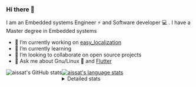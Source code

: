 ### Hi there 👋

I am an Embedded systems Engineer ⚡️ and Software developer 💻 . I have a Master degree in Embedded systems
- 🔭 I’m currently working on [easy_localization](https://pub.dev/packages/easy_localization)
- 🌱 I’m currently learning 
- 👯 I’m looking to collaborate on open source projects
- 💬 Ask me about  Gnu/Linux 🐧 and [Flutter](https://flutter.dev) 

<a href="https://profile-summary-for-github.com/user/aissat">
  <img align="left" height="170px" src="https://github-readme-stats.vercel.app/api?username=aissat&show_icons=true&line_height=27&count_private=true&include_all_commits=true" alt="aissat's GitHub stats"/>
  <img src="https://github-readme-stats.vercel.app/api/top-langs/?username=aissat&hide_langs_below=5&layout=compact" alt="aissat's language stats"/>
</a>

<details>
<summary>Detailed stats</summary>
 

### 🧐 Waka Stats

<!--START_SECTION:waka-->
![Code Time](http://img.shields.io/badge/Code%20Time-5%2C285%20hrs%2025%20mins-blue)

![Profile Views](http://img.shields.io/badge/Profile%20Views-3-blue)

![Lines of code](https://img.shields.io/badge/From%20Hello%20World%20I%27ve%20Written-2.0%20million%20lines%20of%20code-blue)

**🐱 My GitHub Data** 

> 📦 120.3 kB Used in GitHub's Storage 
 > 
> 🏆 41 Contributions in the Year 2023
 > 
> 💼 Opted to Hire
 > 
> 📜 165 Public Repositories 
 > 
> 🔑 25 Private Repositories 
 > 
**I'm a Night 🦉** 

```text
🌞 Morning                394 commits         ██░░░░░░░░░░░░░░░░░░░░░░░   07.61 % 
🌆 Daytime                780 commits         ████░░░░░░░░░░░░░░░░░░░░░   15.06 % 
🌃 Evening                2227 commits        ███████████░░░░░░░░░░░░░░   43.00 % 
🌙 Night                  1778 commits        █████████░░░░░░░░░░░░░░░░   34.33 % 
```
📅 **I'm Most Productive on Thursday** 

```text
Monday                   479 commits         ██░░░░░░░░░░░░░░░░░░░░░░░   09.25 % 
Tuesday                  848 commits         ████░░░░░░░░░░░░░░░░░░░░░   16.37 % 
Wednesday                633 commits         ███░░░░░░░░░░░░░░░░░░░░░░   12.22 % 
Thursday                 946 commits         █████░░░░░░░░░░░░░░░░░░░░   18.27 % 
Friday                   895 commits         ████░░░░░░░░░░░░░░░░░░░░░   17.28 % 
Saturday                 821 commits         ████░░░░░░░░░░░░░░░░░░░░░   15.85 % 
Sunday                   557 commits         ███░░░░░░░░░░░░░░░░░░░░░░   10.75 % 
```


📊 **This Week I Spent My Time On** 

```text
🕑︎ Time Zone: Africa/Algiers

💬 Programming Languages: 
YAML                     8 hrs 21 mins       █████████████████░░░░░░░░   69.81 % 
Dart                     3 hrs 32 mins       ███████░░░░░░░░░░░░░░░░░░   29.66 % 
Groovy                   2 mins              ░░░░░░░░░░░░░░░░░░░░░░░░░   00.41 % 
JSON                     0 secs              ░░░░░░░░░░░░░░░░░░░░░░░░░   00.09 % 
Bash                     0 secs              ░░░░░░░░░░░░░░░░░░░░░░░░░   00.02 % 

🔥 Editors: 
VS Code                  11 hrs 57 mins      █████████████████████████   100.00 % 

💻 Operating System: 
Linux                    11 hrs 57 mins      █████████████████████████   100.00 % 
```

**I Mostly Code in Dart** 

```text
Dart                     28 repos            ████████░░░░░░░░░░░░░░░░░   31.46 % 
PHP                      7 repos             ██░░░░░░░░░░░░░░░░░░░░░░░   07.87 % 
C++                      7 repos             ██░░░░░░░░░░░░░░░░░░░░░░░   07.87 % 
CSS                      3 repos             █░░░░░░░░░░░░░░░░░░░░░░░░   03.37 % 
Dockerfile               3 repos             █░░░░░░░░░░░░░░░░░░░░░░░░   03.37 % 
```



**Timeline**

![Lines of Code chart](https://raw.githubusercontent.com/aissat/aissat/master/assets/bar_graph.png)


 Last Updated on 26/08/2023 00:51:58 UTC
<!--END_SECTION:waka-->

</details>
